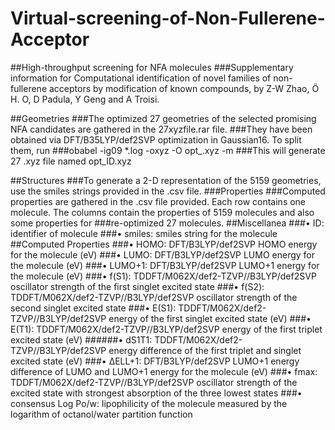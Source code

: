 # Virtual-screening-of-Non-Fullerene-Acceptor


##High-throughput screening for NFA molecules
###Supplementary information for Computational identification of novel families of non-fullerene acceptors by modification of known compounds, by Z-W Zhao, Ö H. O, D Padula, Y Geng and A Troisi.

##Geometries
###The optimized 27 geometries of the selected promising NFA candidates are gathered in the 27xyzfile.rar file.
###They have been obtained via DFT/B35LYP/def2SVP optimization in Gaussian16. To split them, run
###obabel -ig09 *.log -oxyz -O opt_.xyz -m
###This will generate 27 .xyz file named opt_ID.xyz

##Structures
###To generate a 2-D representation of the 5159 geometries, use the smiles strings provided in the .csv file.
###Properties
###Computed properties are gathered in the .csv file provided. Each row contains one molecule. The columns contain the properties of 5159 molecules and also some properties for ###re-optimized 27 molecules. 
##Miscellanea
###•	ID: identifier of molecule
###•	smiles: smiles string for the molecule
##Computed Properties
###•	HOMO: DFT/B3LYP/def2SVP HOMO energy for the molecule (eV)
###•	LUMO: DFT/B3LYP/def2SVP LUMO energy for the molecule (eV)
###•	LUMO+1: DFT/B3LYP/def2SVP LUMO+1 energy for the molecule (eV)
###•	f(S1): TDDFT/M062X/def2-TZVP//B3LYP/def2SVP oscillator strength of the first singlet excited state
###•	f(S2): TDDFT/M062X/def2-TZVP//B3LYP/def2SVP oscillator strength of the second singlet excited state
###•	E(S1): TDDFT/M062X/def2-TZVP//B3LYP/def2SVP energy of the first singlet excited state (eV)
###•	E(T1): TDDFT/M062X/def2-TZVP//B3LYP/def2SVP energy of the first triplet excited state (eV)
######•	dS1T1: TDDFT/M062X/def2-TZVP//B3LYP/def2SVP energy difference of the first triplet and singlet excited state (eV)
###•	ΔELL+1: DFT/B3LYP/def2SVP LUMO+1 energy difference of LUMO and LUMO+1 energy for the molecule (eV)
###•	fmax: TDDFT/M062X/def2-TZVP//B3LYP/def2SVP oscillator strength of the excited state with strongest absorption of the three lowest states
###•	consensus Log Po/w: lipophilicity of the molecule measured by the logarithm of octanol/water partition function 
